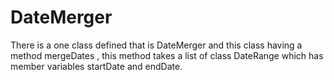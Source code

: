 # DateMerger
There is a one class defined that is DateMerger  and this class having a method  mergeDates  , this method takes a list of class DateRange which has member variables startDate and endDate.
